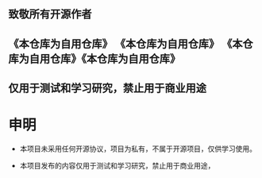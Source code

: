 ## 致敬所有开源作者
## 《本仓库为自用仓库》 《本仓库为自用仓库》 《本仓库为自用仓库》《本仓库为自用仓库》
## 仅用于测试和学习研究，禁止用于商业用途
# 申明

- 本项目未采用任何开源协议，项目为私有，不属于开源项目，仅供学习使用。

- 本项目发布的内容仅用于测试和学习研究，禁止用于商业用途，
